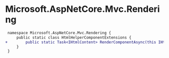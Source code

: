 # Microsoft.AspNetCore.Mvc.Rendering

``` diff
 namespace Microsoft.AspNetCore.Mvc.Rendering {
     public static class HtmlHelperComponentExtensions {
+        public static Task<IHtmlContent> RenderComponentAsync(this IHtmlHelper htmlHelper, Type componentType, RenderMode renderMode, object parameters);
     }
 }
```
